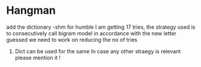 # Hangman
add the dictionary -shm
for humble I am getting 17 tries, the strategy used is to consecutively call bigram model in accordance with the new letter guessed 
we need to work on reducing the no of tries

1) Dict can be used for the same 
In case any other straegy is relevant please mention it !
